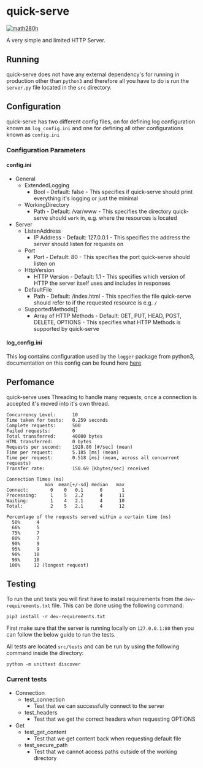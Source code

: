 # quick-serve
[![math280h](https://circleci.com/gh/math280h/quick-serve/tree/master.svg?style=svg)](https://app.circleci.com/pipelines/github/math280h/quick-serve)

A very simple and limited HTTP Server.

## Running
quick-serve does not have any external dependency's for running in production other than `python3` and therefore all you have to do is run the `server.py` file located in the `src` directory.

## Configuration
quick-serve has two different config files, on for defining log configuration known as `log_config.ini` and one for defining all other configurations known as `config.ini`

### Configuration Parameters
#### config.ini
* General
    * ExtendedLogging
        * Bool - Default: false - This specifies if quick-serve should print everything it's logging or just the minimal
    * WorkingDirectory
        * Path - Default: /var/www - This specifies the directory quick-serve should `work` in, e.g. where the resources is located
* Server
    * ListenAddress
        * IP Address - Default: 127.0.0.1 - This specifies the address the server should listen for requests on
    * Port
        * Port - Default: 80 - This specifies the port quick-serve should listen on
    * HttpVersion
        * HTTP Version - Default: 1.1 - This specifies which version of HTTP the server itself uses and includes in responses
    * DefaultFile
        * Path - Default: /index.html - This specifies the file quick-serve should refer to if the requested resource is e.g. `/`
    * SupportedMethods[]
        * Array of HTTP Methods - Default: GET, PUT, HEAD, POST, DELETE, OPTIONS - This specifies what HTTP Methods is supported by quick-serve
#### log_config.ini
This log contains configuration used by the `logger` package from python3, documentation on this config can be found here [here](https://docs.python.org/3/howto/logging.html#configuring-logging)

## Perfomance
quick-serve uses Threading to handle many requests, once a connection is accepted it's moved into it's own thread.

````
Concurrency Level:      10
Time taken for tests:   0.259 seconds
Complete requests:      500
Failed requests:        0
Total transferred:      40000 bytes
HTML transferred:       0 bytes
Requests per second:    1928.80 [#/sec] (mean)
Time per request:       5.185 [ms] (mean)
Time per request:       0.518 [ms] (mean, across all concurrent requests)
Transfer rate:          150.69 [Kbytes/sec] received

Connection Times (ms)
              min  mean[+/-sd] median   max
Connect:        0    0   0.1      0       1
Processing:     1    5   2.2      4      11
Waiting:        1    4   2.1      4      10
Total:          2    5   2.1      4      12

Percentage of the requests served within a certain time (ms)
  50%      4
  66%      5
  75%      7
  80%      7
  90%      9
  95%      9
  98%     10
  99%     10
 100%     12 (longest request)
````

## Testing
To run the unit tests you will first have to install requirements from the `dev-requirements.txt` file. This can be done using the following command:
```commandline
pip3 install -r dev-requirements.txt
```

First make sure that the server is running locally on `127.0.0.1:80` then you can follow the below guide to run the tests.

All tests are located `src/tests` and can be run by using the following command inside the directory:
```commandline
python -m unittest discover
```

### Current tests
* Connection
    * test_connection
        * Test that we can successfully connect to the server
    * test_headers
        * Test that we get the correct headers when requesting OPTIONS 
* Get
    * test_get_content
        * Test that we get content back when requesting default file
    * test_secure_path
        * Test that we cannot access paths outside of the working directory